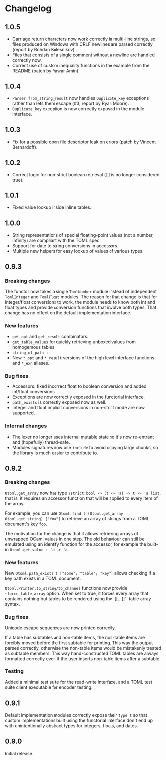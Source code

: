 # Changelog

## 1.0.5

* Carriage return characters now work correctly in multi-line strings,
  so files produced on Windows with CRLF newlines are parsed correctly
  (report by Bohdan Kolesnikov)
* Files that consists of a single comment without a newline are handled correctly now.
* Correct use of custom inequality functions in the example from the README (patch by Yawar Amin) 

## 1.0.4

* `Parser.from_string_result` now handles `Duplicate_key` exceptions rather than lets them escape (#3, report by Ryan Moore).
* `Duplicate_key` exception is now correctly exposed in the module interface.

## 1.0.3

* Fix for a possible open file descriptor leak on errors (patch by Vincent Bernardoff).

## 1.0.2

* Correct logic for non-strict boolean retrieval (`[]` is no longer considered true).

## 1.0.1

* Fixed value lookup inside inline tables.

## 1.0.0

* String representations of special floating-point values (not a number, infinity) are compliant with the TOML spec.
* Support for date to string conversions in accessors.
* Multiple new helpers for easy lookup of values of various types.

## 0.9.3

### Breaking changes

The functor now takes a single `TomlNumber` module instead of independent `TomlInteger` and `TomlFloat`
modules.
The reason for that change is that for integer/float conversions to work, the module needs to know
both int and float types and provide conversion functions that involve both types.
That change has no effect on the default implementation interface.

### New features

* `get_opt` and `get_result` combinators.
* `get_table_values` for quickly retrieving unboxed values from homogemous tables.
* `string_of_path : `
* New `*_opt` and `*_result` versions of the high level interface functions and `*_exn` aliases.

### Bug fixes

* Accessors: fixed incorrect float to boolean conversion and added int/float conversions.
* Exceptions are now correctly exposed in the functorial interface.
* `path_exists` is correctly exposed now as well.
* Integer and float implicit conversions in non-strict mode are now supported.

### Internal changes

* The lexer no longer uses internal mutable state so it's now re-entrant and (hopefully) thread-safe.
* Modules signatures now use `include` to avoid copying large chunks, so the library is much easier to contribute to.

## 0.9.2

### Breaking changes

`Otoml.get_array` now has type `?strict:bool -> (t -> 'a) -> t -> 'a list`,
that is, it requires an accessor function that will be applied to every item of the array.

For example, you can use `Otoml.find t (Otoml.get_array Otoml.get_string) ["foo"]` to retrieve
an array of strings from a TOML document's key `foo`.

The motivation for the change is that it allows retrieving arrays of unwrapped OCaml values in one step.
The old behaviour can still be emulated using an identify function for the accessor,
for example the built-in `Otoml.get_value : 'a -> 'a`.

### New features

New `Otoml.path_exists t ["some"; "table"; "key"]` allows checking if a key path exists in a TOML document.

`Otoml.Printer.to_string/to_channel` functions now provide `~force_table_array` option. When set to true,
it forces every array that contains nothing but tables to be rendered using the `[[...]]`` table array syntax.

### Bug fixes

Unicode escape sequences are now printed correctly.

If a table has subtables and non-table items, the non-table items are forcibly moved before the first subtable
for printing. This way the output parses correctly, otherwise the non-table items would be mistakenly treated
as subtable members. This way hand-constructed TOML tables are always formatted correctly even if the user
inserts non-table items after a subtable.

### Testing

Added a minimal test suite for the read-write interface, and a TOML test suite client executable for encoder testing.

## 0.9.1

Default implementation modules correctly expose their `type t` so that custom implementations
built using the functorial interface don't end up with unintentionally abstract types
for integers, floats, and dates.

## 0.9.0

Initial release.
